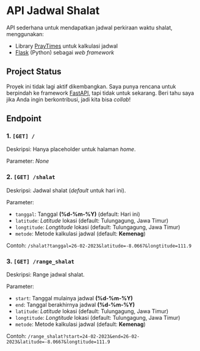 # API Jadwal Shalat

API sederhana untuk mendapatkan jadwal perkiraan waktu shalat, menggunakan:
  - Library [PrayTimes](https://praytimes.org) untuk kalkulasi jadwal
  - [Flask](https://flask.palletsprojects.com) (Python) sebagai _web framework_

## Project Status

Proyek ini tidak lagi aktif dikembangkan. Saya punya rencana untuk berpindah ke framework [FastAPI]([url](https://fastapi.tiangolo.com/)), tapi tidak untuk sekarang. Beri tahu saya jika Anda ingin berkontribusi, jadi kita bisa _collab_!

## Endpoint

### 1. `[GET] /`

Deskripsi: Hanya placeholder untuk halaman _home_.

Parameter: _None_

### 2. `[GET] /shalat`

Deskripsi: Jadwal shalat (_default_ untuk hari ini).

Parameter:

  - `tanggal`: Tanggal **(%d-%m-%Y)** (default: Hari ini)
  - `latitude`: _Latitude_ lokasi (default: Tulungagung, Jawa Timur)
  - `longtitude`: _Longtitude_ lokasi (default: Tulungagung, Jawa Timur)
  - `metode`: Metode kalkulasi jadwal (default: **Kemenag**)

Contoh:
`/shalat?tanggal=26-02-2023&latitude=-8.0667&longtitude=111.9`

### 3. `[GET] /range_shalat`

Deskripsi: Range jadwal shalat.

Parameter:
  - `start`: Tanggal mulainya jadwal **(%d-%m-%Y)**
  - `end`: Tanggal berakhirnya jadwal **(%d-%m-%Y)**
  - `latitude`: _Latitude_ lokasi (default: Tulungagung, Jawa Timur)
  - `longtitude`: _Longtitude_ lokasi (default: Tulungagung, Jawa Timur)
  - `metode`: Metode kalkulasi jadwal (default: **Kemenag**)

Contoh:
`/range_shalat?start=24-02-2023&end=26-02-2023&latitude=-8.0667&longtitude=111.9`
